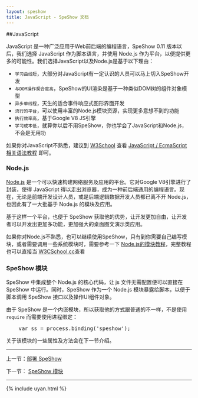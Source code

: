 ```yaml
---
layout: speshow
title: JavaScript - SpeShow 文档
---
```


##JavaScript

JavaScript 是一种广泛应用于Web前后端的编程语言，SpeShow 0.11 版本以后，我们选择 JavaScript 作为脚本语言，并使用 Node.js 作为平台，以便提供更多的可能性。我们选择JavaScript以及Node.js是基于以下理由：

 - `学习曲线短`，大部分对JavaScript有一定认识的人员可以马上切入SpeShow开发
 - `与DOM操作契合度高`，SpeShow的UI渲染是基于一种类似DOM树的组件对象模型
 - `异步单线程`，天生的适合事件响应式图形界面开发
 - `流行的平台`，可以使用丰富的Node.js模块资源，实现更多意想不到的功能
 - `执行效率高`，基于Google V8 JS引擎
 - `学习成本低`，就算你以后不用SpeShow，你也学会了JavaScript和Node.js，不会是无用功
 
如果你对JavaScript不熟悉，建议到 [W3School](http://www.w3school.com.cn) 查看 [JavaScript / EcmaScript 相关语法教程](http://www.w3school.com.cn/js/index_pro.asp) 即可。

<h3 id="node.js">Node.js</h3>

[Node.js](http://www.nodejs.org) 是一个可以快速构建网络服务及应用的平台。它对Google V8引擎进行了封装，使得 JavaScript 得以走出浏览器，成为一种前后端通用的编程语言。现在，无论是前端开发设计人员，或是后端逻辑数据开发人员都已离不开 Node.js，也因此有了一大批基于 Node.js 的模块及应用。

基于这样一个平台，也便于 SpeShow 获取他的优势，让开发更加自由，让开发者可以开发出更加多功能，更加强大的桌面图文演示类应用。

如果你对Node.js不熟悉，也可以继续使用SpeShow，只有到你需要自己编写模块，或者需要调用一些系统模块时，需要参考一下 [Node.js的模块教程](http://www.w3cschool.cc/nodejs/nodejs-module-system.html)，完整教程也可以直接当 [W3CSchool.cc](http://www.w3cschool.cc/nodejs/nodejs-tutorial.html)查看

<h3 id="speshow_mod">SpeShow 模块</h3>

SpeShow 中集成整个 Node.js 的核心代码，让 js 文件无需配置便可以直接在 SpeShow 中运行。同时，SpeShow 作为一个 Node.js 模块暴露给脚本，以便于脚本调用 SpeShow 接口以及操作UI组件对象。

由于 SpeShow 是一个内嵌模块，所以获取他的方式跟普通的不一样，不是使用 `require` 而需要使用进程绑定：

<pre class="brush:js">
	var ss = process.binding('speshow');
</pre>

关于该模块的一些属性及方法会在下一节介绍。

********************************************************************

 上一节：[部署 SpeShow](deployment.html)

 下一节： [SpeShow 模块](speshow_module.html)
 
 ***********************************************************************

{% include uyan.html %}